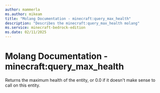 ```yaml
---
author: mammerla
ms.author: mikeam
title: "Molang Documentation - minecraft:query_max_health"
description: "Describes the minecraft:query_max_health molang"
ms.service: minecraft-bedrock-edition
ms.date: 02/11/2025 
---
```


# Molang Documentation - minecraft:query_max_health

Returns the maximum health of the entity, or 0.0 if it doesn't make sense to call on this entity.
